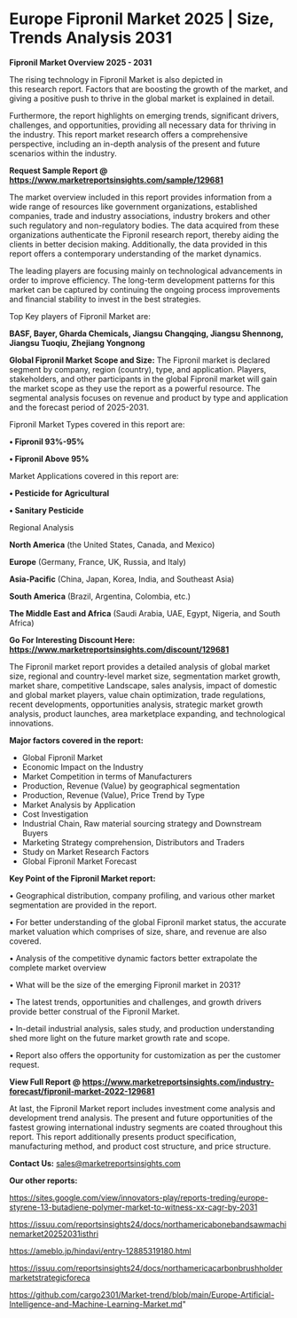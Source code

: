  # Europe Fipronil Market 2025 | Size, Trends Analysis 2031

<Strong> Fipronil Market Overview 2025 - 2031</strong>

The rising technology in Fipronil Market is also depicted in this research report. Factors that are boosting the growth of the market, and giving a positive push to thrive in the global market is explained in detail.

Furthermore, the report highlights on emerging trends, significant drivers, challenges, and opportunities, providing all necessary data for thriving in the industry. This report market research offers a comprehensive perspective, including an in-depth analysis of the present and future scenarios within the industry.

<strong>Request Sample Report @ <a href=https://www.marketreportsinsights.com/sample/129681>https://www.marketreportsinsights.com/sample/129681</a></strong>

The market overview included in this report provides information from a wide range of resources like government organizations, established companies, trade and industry associations, industry brokers and other such regulatory and non-regulatory bodies. The data acquired from these organizations authenticate the Fipronil research report, thereby aiding the clients in better decision making. Additionally, the data provided in this report offers a contemporary understanding of the market dynamics.

The leading players are focusing mainly on technological advancements in order to improve efficiency. The long-term development patterns for this market can be captured by continuing the ongoing process improvements and financial stability to invest in the best strategies.

Top Key players of Fipronil Market are:

<strong>BASF, Bayer, Gharda Chemicals, Jiangsu Changqing, Jiangsu Shennong, Jiangsu Tuoqiu, Zhejiang Yongnong</strong>

<strong><b>Global Fipronil Market Scope and Size:</b></strong>
The Fipronil market is declared segment by company, region (country), type, and application. Players, stakeholders, and other participants in the global Fipronil market will gain the market scope as they use the report as a powerful resource. The segmental analysis focuses on revenue and product by type and application and the forecast period of 2025-2031.

Fipronil Market Types covered in this report are:

<strong>• Fipronil 93%-95%

• Fipronil Above 95%</strong>

Market Applications covered in this report are:

<strong>• Pesticide for Agricultural

• Sanitary Pesticide</strong> 

Regional Analysis

<strong>North America</strong> (the United States, Canada, and Mexico)

<strong>Europe</strong> (Germany, France, UK, Russia, and Italy)

<strong>Asia-Pacific</strong> (China, Japan, Korea, India, and Southeast Asia)

<strong>South America</strong> (Brazil, Argentina, Colombia, etc.)

<strong>The Middle East and Africa</strong> (Saudi Arabia, UAE, Egypt, Nigeria, and South Africa)

<strong>Go For Interesting Discount Here: <a href=https://www.marketreportsinsights.com/discount/129681>https://www.marketreportsinsights.com/discount/129681</a></strong>

The Fipronil market report provides a detailed analysis of global market size, regional and country-level market size, segmentation market growth, market share, competitive Landscape, sales analysis, impact of domestic and global market players, value chain optimization, trade regulations, recent developments, opportunities analysis, strategic market growth analysis, product launches, area marketplace expanding, and technological innovations.

<strong><b>Major factors covered in the report:</b></strong>
<ul>
  <li>Global Fipronil Market </li>
  <li>Economic Impact on the Industry</li>
  <li>Market Competition in terms of Manufacturers</li>
  <li>Production, Revenue (Value) by geographical segmentation</li>
  <li>Production, Revenue (Value), Price Trend by Type</li>
  <li>Market Analysis by Application</li>
  <li>Cost Investigation</li>
  <li>Industrial Chain, Raw material sourcing strategy and Downstream Buyers</li>
  <li>Marketing Strategy comprehension, Distributors and Traders</li>
  <li>Study on Market Research Factors</li>
  <li>Global Fipronil Market Forecast</li>
</ul>

<strong><b>Key Point of the Fipronil Market report:</b></strong>

• Geographical distribution, company profiling, and various other market segmentation are provided in the report.

• For better understanding of the global Fipronil market status, the accurate market valuation which comprises of size, share, and revenue are also covered.

• Analysis of the competitive dynamic factors better extrapolate the complete market overview

• What will be the size of the emerging Fipronil market in 2031?

• The latest trends, opportunities and challenges, and growth drivers provide better construal of the Fipronil Market.

• In-detail industrial analysis, sales study, and production understanding shed more light on the future market growth rate and scope.

• Report also offers the opportunity for customization as per the customer request.

<strong><b>View Full Report @ <a href=https://www.marketreportsinsights.com/industry-forecast/fipronil-market-2022-129681>https://www.marketreportsinsights.com/industry-forecast/fipronil-market-2022-129681</a></b></strong>


At last, the Fipronil Market report includes investment come analysis and development trend analysis. The present and future opportunities of the fastest growing international industry segments are coated throughout this report. This report additionally presents product specification, manufacturing method, and product cost structure, and price structure.

<strong>Contact Us:</strong>
sales@marketreportsinsights.com

<strong>Our other reports:</strong>

<a href=https://sites.google.com/view/innovators-play/reports-treding/europe-styrene-13-butadiene-polymer-market-to-witness-xx-cagr-by-2031>https://sites.google.com/view/innovators-play/reports-treding/europe-styrene-13-butadiene-polymer-market-to-witness-xx-cagr-by-2031</a>

<a href=https://issuu.com/reportsinsights24/docs/northamericabonebandsawmachinemarket20252031isthri>https://issuu.com/reportsinsights24/docs/northamericabonebandsawmachinemarket20252031isthri</a>

<a href=https://ameblo.jp/hindavi/entry-12885319180.html>https://ameblo.jp/hindavi/entry-12885319180.html</a>

<a href=https://issuu.com/reportsinsights24/docs/northamericacarbonbrushholdermarketstrategicforeca>https://issuu.com/reportsinsights24/docs/northamericacarbonbrushholdermarketstrategicforeca</a>

<a href=https://github.com/cargo2301/Market-trend/blob/main/Europe-Artificial-Intelligence-and-Machine-Learning-Market.md>https://github.com/cargo2301/Market-trend/blob/main/Europe-Artificial-Intelligence-and-Machine-Learning-Market.md</a>"
